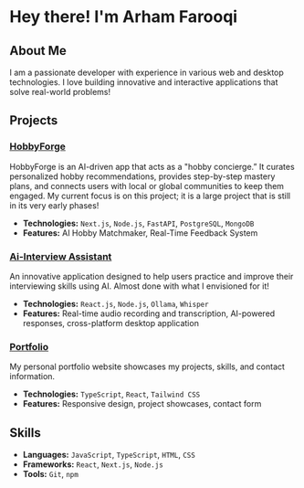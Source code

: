 # Hey there! I'm Arham Farooqi 

## About Me
I am a passionate developer with experience in various web and desktop technologies. I love building innovative and interactive applications that solve real-world problems!

## Projects

### [HobbyForge](https://github.com/ArhamF/hobbyforge)
HobbyForge is an AI-driven app that acts as a "hobby concierge.” It curates personalized hobby recommendations, provides step-by-step mastery plans, and connects users with local or global communities to keep them engaged. My current focus is on this project; it is a large project that is still in its very early phases!
- **Technologies:** ```Next.js```, ```Node.js```, ```FastAPI```, ```PostgreSQL```, ```MongoDB```
- **Features:** AI Hobby Matchmaker, Real-Time Feedback System

### [Ai-Interview Assistant](https://github.com/ArhamF/ai-interview-assistant)
An innovative application designed to help users practice and improve their interviewing skills using AI. Almost done with what I envisioned for it!
- **Technologies:** ```React.js```, ```Node.js```, ```Ollama```, ```Whisper```
- **Features:** Real-time audio recording and transcription, AI-powered responses, cross-platform desktop application

### [Portfolio](https://github.com/ArhamF/portfolio)
My personal portfolio website showcases my projects, skills, and contact information.
- **Technologies:** ```TypeScript```, ```React```, ```Tailwind CSS```
- **Features:** Responsive design, project showcases, contact form


## Skills
- **Languages:** ```JavaScript```, ```TypeScript```, ```HTML```, ```CSS```
- **Frameworks:** ```React```, ```Next.js```, ```Node.js```
- **Tools:** ```Git```, ```npm```
